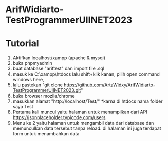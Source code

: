 # ArifWidiarto-TestProgrammerUIINET2023

# Tutorial
1. Aktifkan localhost/xampp (apache & mysql)
2. buka phpmyadmin
3. buat database "ariftest" dan import file .sql
4. masuk ke C:\xampp\htdocs lalu shift+klik kanan, pilih open command windows here, 
5. lalu pastekan "git clone https://github.com/ArtaWidxy/ArifWidiarto-TestProgrammerUIINET2023.git"
6. buka browser mozila/chrome
7. masukkan alamat "http://localhost/Test/" *karna di htdocs nama folder saya Test
8. Pertama kali muncul yaitu halaman untuk menampilkan dari API https://jsonplaceholder.typicode.com/users
9. Menu ke 2 yaitu halaman untuk mengambil data dari database dan memunculkan data tersebut tanpa reload. di halaman ini juga terdapat form untuk menambahkan data
